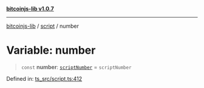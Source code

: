 [**bitcoinjs-lib v1.0.7**](../../../README.md)

***

[bitcoinjs-lib](../../../README.md) / [script](../README.md) / number

# Variable: number

> `const` **number**: [`scriptNumber`](../../scriptNumber/README.md) = `scriptNumber`

Defined in: [ts\_src/script.ts:412](https://github.com/sCrypt-Inc/bitcoinjs-lib/blob/e3b2d1c4c35cd925f8b17063dc9eb0300cab46a2/ts_src/script.ts#L412)
